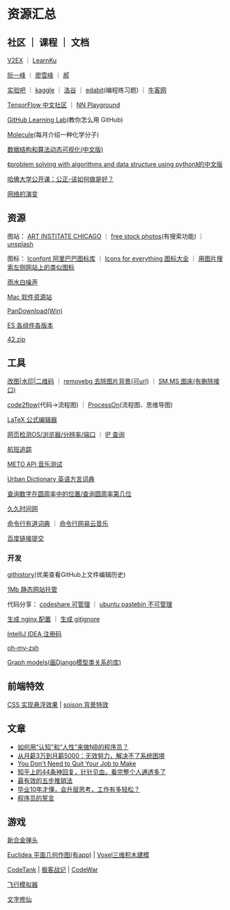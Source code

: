 # 资源汇总

## 社区 ｜ 课程 ｜ 文档

[V2EX](https://www.v2ex.com) ｜ [LearnKu](https://learnku.com)

[阮一峰](http://www.ruanyifeng.com/home.html) ｜ [廖雪峰](https://www.liaoxuefeng.com/) ｜ [郝](http://118.190.215.104:84/)

[实验吧](http://www.shiyanbar.com/ctf/) ｜ [kaggle](https://www.kaggle.com) ｜ [洛谷](https://www.luogu.com.cn/) ｜ [edabit](https://edabit.com/challenges)(编程练习题) ｜ [牛客网](https://www.nowcoder.com/)

[TensorFlow 中文社区](http://www.tensorfly.cn/) ｜ [NN Playground](http://playground.tensorflow.org)

[GitHub Learning Lab](https://lab.github.com/)(教你怎么用 GitHub)

[Molecule](http://www.chm.bris.ac.uk/motm/motm.htm)(每月介绍一种化学分子)

[数据结构和算法动态可视化(中文版)](https://visualgo.net/zh)

[《problem solving with algorithms and data structure using python》的中文版](https://github.com/facert/python-data-structure-cn)

[哈佛大学公开课：公正-该如何做是好？](http://open.163.com/special/justice/)

[网络的演变](http://www.evolutionoftheweb.com/?hl=zh-cn)

## 资源

图站：
[ART INSTITATE CHICAGO](https://www.artic.edu/collection?is_public_domain=1) ｜ [free stock photos](https://www.pexels.com)(有搜索功能) ｜ [unsplash](https://unsplash.com)

图标：
[Iconfont 阿里巴巴图标库](https://www.iconfont.cn) ｜ [Icons for everything 图标大全](https://thenounproject.com/) ｜ [用图片搜索左侧网站上的类似图标](http://compute.vision/nouns/index.html)

[雨水白噪声](https://rainymood.com/)

[Mac 软件资源站](http://mac.orsoon.com/)

[PanDownload(Win)](http://pandownload.com/)

[ES 各组件各版本](https://www.elastic.co/cn/downloads/past-releases)

[42.zip](https://unforgettable.dk/)

## 工具

[改图|水印|二维码](https://www.gaitubao.com) ｜ [removebg 去除图片背景(可url)](https://www.remove.bg) ｜ [SM.MS 图床(有删除接口)](https://sm.ms/)

[code2flow](https://code2flow.com/)(代码->流程图) ｜ [ProcessOn](https://www.processon.com/)(流程图、思维导图)

[LaTeX 公式编辑器](http://www.codecogs.com/latex/eqneditor.php)

[网页检测OS/浏览器/分辨率/端口](http://www.gensee.com/test.html) ｜ [IP 查询](http://tool.chinaz.com/dns)

[航班追踪](http://flightadsb.variflight.com)

[METO API 音乐测试](https://api.i-meto.com/music.page)

[Urban Dictionary 英语方言词典](https://www.urbandictionary.com/)

[查询数字在圆周率中的位置/查询圆周率第几位](https://www.1415926pi.com)

[久久时间网](http://bjtime.cn)

[命令行有道词典](https://github.com/felixonmars/ydcv) ｜ [命令行网易云音乐](https://github.com/darknessomi/musicbox)

[百度链接提交](https://ziyuan.baidu.com/linksubmit/url)

### 开发

[githistory](https://github.com/pomber/git-history)(优美查看GitHub上文件编辑历史)

[1Mb 静态网站托管](https://1mb.site)

代码分享：
[codeshare 可管理](https://codeshare.io) ｜ [ubuntu pastebin 不可管理](https://paste.ubuntu.com)

[生成 nginx 配置](https://nginxconfig.io/) ｜ [生成 gitignore](https://gitignore.io/)

[IntelliJ IDEA 注册码](http://idea.lanyus.com)

[oh-my-zsh](https://github.com/robbyrussell/oh-my-zsh)

[Graph models(画Django模型类关系的库)](https://django-extensions.readthedocs.io/en/latest/graph_models.html)

## 前端特效

[CSS 实现悬浮效果](https://mp.weixin.qq.com/s?__biz=MjM5NTY1MjY0MQ==&mid=2650742344&idx=3&sn=fdafa8bec7ab21dfbacb29ea2d605da5&chksm=befe8b0689890210df8483d008a5a354f988247d68f5c023df5865d985437119a88092ab7535&mpshare=1&scene=1&srcid=08174UHCvIUBYXARiory21k9#rd) | [sojson 背景特效](https://www.sojson.com/blog/127.html)

## 文章

- [如何用“认知”和“人性”来做NB的程序员？](http://news.51cto.com/art/201901/590742.htm)
- [从月薪3万到月薪5000：无效努力，解决不了系统困境](https://blog.csdn.net/ityouknow/article/details/88097038)
- [You Don't Need to Quit Your Job to Make](https://blog.stephsmith.io/you-dont-need-to-quit-your-job-to-make/)
- [知乎上的44条神回复，针针见血，看完整个人通透多了](https://mp.weixin.qq.com/s?__biz=MzA4MzQzMTg3Mw==&mid=2686285856&idx=7&sn=fe5bbe7e87d8613260aeaa30f9a25c89&chksm=ba1f408e8d68c998a081c75cd74a40d46cf45eaef843ae9ba90bdacc3dd578fc7cb7fbcd2811&scene=0#rd)
- [最有效的五步推销法](http://www.ruanyifeng.com/blog/2018/11/most-effective-sales-promotion.html)
- [毕业10年才懂，会升层思考，工作有多轻松？](https://developer.aliyun.com/article/738121?spm=a1z389.11499242.0.0.65452413JIV3mg&utm_content=g_1000092000)
- [程序员的誓言](https://blog.cleancoder.com/uncle-bob/2015/11/18/TheProgrammersOath.html)

## 游戏

[新合金弹头](http://www.4399.com/flash/1809.htm#search3)

[Euclidea 平面几何作图(有app)](https://www.euclidea.xyz/en/game/packs/) | [Voxel三维积木建模](https://www.makerbean.com/voxelbuilder#C/2646532a9d8fe9c46af4a261e76f51:A/)

[CodeTank](http://codetank.alloyteam.com/) | [极客战记](https://codecombat.163.com) | [CodeWar](https://www.codewar.cn/home)

[飞行模拟器](https://www.geo-fs.com/int/cn/index.php)

[文字修仙](https://louisalflame.github.io/CFantasyClick/index.html)
<!-- console外挂 `for(var i = 0; i< 50000; i++)**$(".btn.btn-lg.btn-default")**.click()**` -->
